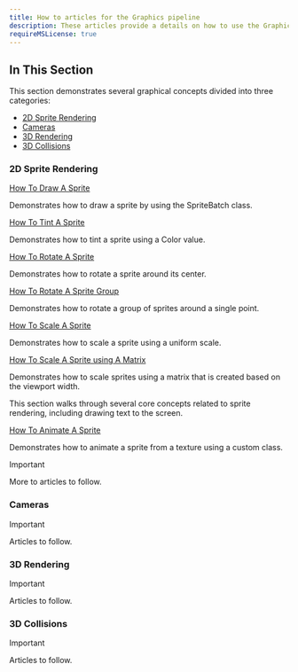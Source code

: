 ```yaml
---
title: How to articles for the Graphics pipeline
description: These articles provide a details on how to use the Graphics API in MonoGame.
requireMSLicense: true
---
```


## In This Section

This section demonstrates several graphical concepts divided into three categories:

* [2D Sprite Rendering](#2d-sprite-rendering)
* [Cameras](#cameras)
* [3D Rendering](#3d-rendering)
* [3D Collisions](#3d-collisions)

### 2D Sprite Rendering

[How To Draw A Sprite](HowTo_Draw_A_Sprite.md)

Demonstrates how to draw a sprite by using the SpriteBatch class.

[How To Tint A Sprite](HowTo_Tint_Sprite.md)

Demonstrates how to tint a sprite using a Color value.

[How To Rotate A Sprite](HowTo_Rotate_Sprite.md)

Demonstrates how to rotate a sprite around its center.

[How To Rotate A Sprite Group](HowTo_Rotate_Sprite_Group.md)

Demonstrates how to rotate a group of sprites around a single point.

[How To Scale A Sprite](HowTo_Scale_Sprite.md)

Demonstrates how to scale a sprite using a uniform scale.

[How To Scale A Sprite using A Matrix](HowTo_Scale_Sprites_Matrix.md)

Demonstrates how to scale sprites using a matrix that is created based on the viewport width.

This section walks through several core concepts related to sprite rendering, including drawing text to the screen.

[How To Animate A Sprite](HowTo_Animate_Sprite.md)

Demonstrates how to animate a sprite from a texture using a custom class.

> [!IMPORTANT]
> More to articles to follow.

### Cameras

> [!IMPORTANT]
> Articles to follow.

### 3D Rendering

> [!IMPORTANT]
> Articles to follow.

### 3D Collisions

> [!IMPORTANT]
> Articles to follow.
